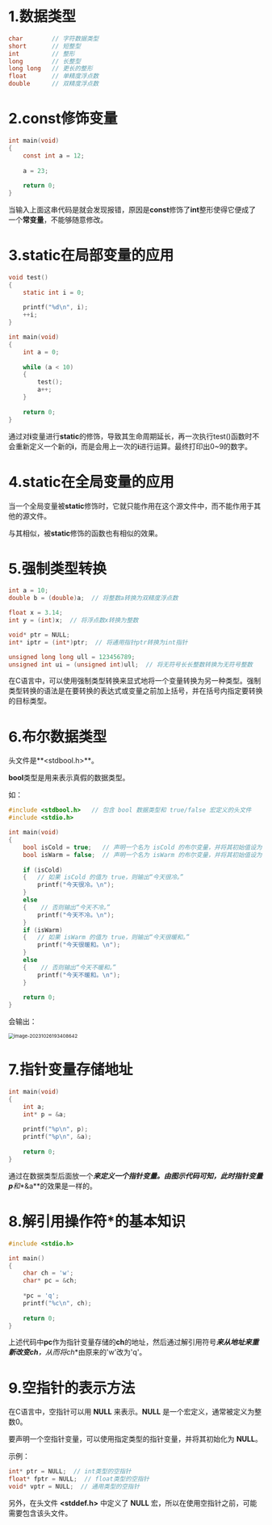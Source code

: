 # 1.数据类型
```c
char        // 字符数据类型
short       // 短整型
int         // 整形
long        // 长整型
long long   // 更长的整形
float       // 单精度浮点数
double      // 双精度浮点数
```
# 2.const修饰变量
```c
int main(void)
{
	const int a = 12;
    
	a = 23;
    
	return 0;
}
```
当输入上面这串代码是就会发现报错，原因是**const**修饰了**int**整形使得它便成了一个**常变量**，不能够随意修改。
# 3.static在局部变量的应用
```c
void test()
{
	static int i = 0;
    
	printf("%d\n", i);
	++i;
}

int main(void)
{
	int a = 0;
    
	while (a < 10)
	{
		test();
		a++;
	}
    
	return 0;
}
```
通过对**i**变量进行**static**的修饰，导致其生命周期延长，再一次执行test()函数时不会重新定义一个新的**i**，而是会用上一次的**i**进行运算。最终打印出0~9的数字。
# 4.static在全局变量的应用
当一个全局变量被**static**修饰时，它就只能作用在这个源文件中，而不能作用于其他的源文件。

与其相似，被**static**修饰的函数也有相似的效果。

# 5.强制类型转换
```c
int a = 10;
double b = (double)a;  // 将整数a转换为双精度浮点数

float x = 3.14;
int y = (int)x;  // 将浮点数x转换为整数

void* ptr = NULL;
int* iptr = (int*)ptr;  // 将通用指针ptr转换为int指针

unsigned long long ull = 123456789;
unsigned int ui = (unsigned int)ull;  // 将无符号长长整数转换为无符号整数

```
在C语言中，可以使用强制类型转换来显式地将一个变量转换为另一种类型。强制类型转换的语法是在要转换的表达式或变量之前加上括号，并在括号内指定要转换的目标类型。
# 6.布尔数据类型
头文件是**<stdbool.h>**。

**bool**类型是用来表示真假的数据类型。

如：

```c
#include <stdbool.h>   // 包含 bool 数据类型和 true/false 宏定义的头文件
#include <stdio.h>

int main(void) 
{
    bool isCold = true;   // 声明一个名为 isCold 的布尔变量，并将其初始值设为 true
    bool isWarm = false;  // 声明一个名为 isWarm 的布尔变量，并将其初始值设为 false
    
	if (isCold)
	{   // 如果 isCold 的值为 true，则输出“今天很冷。”
        printf("今天很冷。\n");
    }
	else 
	{    // 否则输出“今天不冷。”
        printf("今天不冷。\n");
    }
    if (isWarm) 
	{   // 如果 isWarm 的值为 true，则输出“今天很暖和。”
        printf("今天很暖和。\n");
    }
	else 
	{    // 否则输出“今天不暖和。”
        printf("今天不暖和。\n");
    }
	
    return 0;
}
```
会输出：

<img src="C:\Users\31866\AppData\Roaming\Typora\typora-user-images\image-20231026193408642.png" alt="image-20231026193408642" style="zoom: 67%;" />

# 7.指针变量存储地址
```c
int main(void)
{
	int a;
	int* p = &a;
    
	printf("%p\n", p);
	printf("%p\n", &a);
    
	return 0;
}
```
通过在数据类型后面放一个*****来定义一个指针变量。由图示代码可知，此时指针变量**p**和**&a**的效果是一样的。
# 8.解引用操作符*的基本知识
```c
#include <stdio.h>

int main()
{
    char ch = 'w';
    char* pc = &ch;
    
    *pc = 'q';
    printf("%c\n", ch);
    
    return 0;
}
```
上述代码中**pc**作为指针变量存储的**ch**的地址，然后通过解引用符号*****来从地址来重新改变**ch**，从而将**ch**由原来的'w'改为'q'。
# 9.空指针的表示方法
在C语言中，空指针可以用 **NULL** 来表示。**NULL** 是一个宏定义，通常被定义为整数0。

要声明一个空指针变量，可以使用指定类型的指针变量，并将其初始化为 **NULL**。

示例：

```c
int* ptr = NULL;  // int类型的空指针
float* fptr = NULL;  // float类型的空指针
void* vptr = NULL;  // 通用类型的空指针
```
另外，在头文件 **<stddef.h>** 中定义了 **NULL** 宏，所以在使用空指针之前，可能需要包含该头文件。
